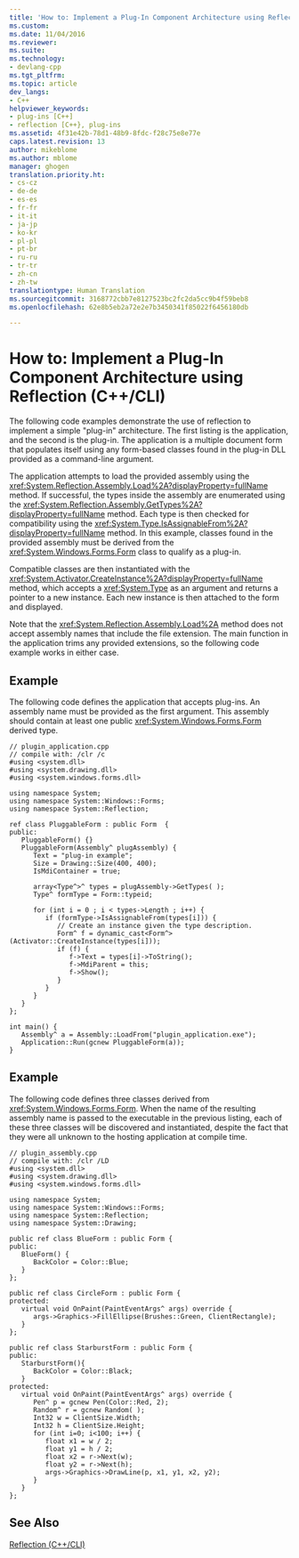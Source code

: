```yaml
---
title: 'How to: Implement a Plug-In Component Architecture using Reflection (C++-CLI) | Microsoft Docs'
ms.custom: 
ms.date: 11/04/2016
ms.reviewer: 
ms.suite: 
ms.technology:
- devlang-cpp
ms.tgt_pltfrm: 
ms.topic: article
dev_langs:
- C++
helpviewer_keywords:
- plug-ins [C++]
- reflection [C++}, plug-ins
ms.assetid: 4f31e42b-78d1-48b9-8fdc-f28c75e8e77e
caps.latest.revision: 13
author: mikeblome
ms.author: mblome
manager: ghogen
translation.priority.ht:
- cs-cz
- de-de
- es-es
- fr-fr
- it-it
- ja-jp
- ko-kr
- pl-pl
- pt-br
- ru-ru
- tr-tr
- zh-cn
- zh-tw
translationtype: Human Translation
ms.sourcegitcommit: 3168772cbb7e8127523bc2fc2da5cc9b4f59beb8
ms.openlocfilehash: 62e8b5eb2a72e2e7b3450341f85022f6456180db

---
```

# How to: Implement a Plug-In Component Architecture using Reflection (C++/CLI)
The following code examples demonstrate the use of reflection to implement a simple "plug-in" architecture. The first listing is the application, and the second is the plug-in. The application is a multiple document form that populates itself using any form-based classes found in the plug-in DLL provided as a command-line argument.  
  
 The application attempts to load the provided assembly using the <xref:System.Reflection.Assembly.Load%2A?displayProperty=fullName> method. If successful, the types inside the assembly are enumerated using the <xref:System.Reflection.Assembly.GetTypes%2A?displayProperty=fullName> method. Each type is then checked for compatibility using the <xref:System.Type.IsAssignableFrom%2A?displayProperty=fullName> method. In this example, classes found in the provided assembly must be derived from the <xref:System.Windows.Forms.Form> class to qualify as a plug-in.  
  
 Compatible classes are then instantiated with the <xref:System.Activator.CreateInstance%2A?displayProperty=fullName> method, which accepts a <xref:System.Type> as an argument and returns a pointer to a new instance. Each new instance is then attached to the form and displayed.  
  
 Note that the <xref:System.Reflection.Assembly.Load%2A> method does not accept assembly names that include the file extension. The main function in the application trims any provided extensions, so the following code example works in either case.  
  
## Example  
 The following code defines the application that accepts plug-ins. An assembly name must be provided as the first argument. This assembly should contain at least one public <xref:System.Windows.Forms.Form> derived type.  
  
```  
// plugin_application.cpp  
// compile with: /clr /c  
#using <system.dll>  
#using <system.drawing.dll>  
#using <system.windows.forms.dll>  
  
using namespace System;  
using namespace System::Windows::Forms;  
using namespace System::Reflection;  
  
ref class PluggableForm : public Form  {  
public:  
   PluggableForm() {}  
   PluggableForm(Assembly^ plugAssembly) {  
      Text = "plug-in example";  
      Size = Drawing::Size(400, 400);  
      IsMdiContainer = true;  
  
      array<Type^>^ types = plugAssembly->GetTypes( );  
      Type^ formType = Form::typeid;  
  
      for (int i = 0 ; i < types->Length ; i++) {  
         if (formType->IsAssignableFrom(types[i])) {  
            // Create an instance given the type description.  
            Form^ f = dynamic_cast<Form^> (Activator::CreateInstance(types[i]));  
            if (f) {  
               f->Text = types[i]->ToString();  
               f->MdiParent = this;  
               f->Show();  
            }  
         }  
      }  
   }  
};  
  
int main() {  
   Assembly^ a = Assembly::LoadFrom("plugin_application.exe");  
   Application::Run(gcnew PluggableForm(a));  
}  
```  
  
## Example  
 The following code defines three classes derived from <xref:System.Windows.Forms.Form>. When the name of the resulting assembly name is passed to the executable in the previous listing, each of these three classes will be discovered and instantiated, despite the fact that they were all unknown to the hosting application at compile time.  
  
```  
// plugin_assembly.cpp  
// compile with: /clr /LD  
#using <system.dll>  
#using <system.drawing.dll>  
#using <system.windows.forms.dll>  
  
using namespace System;  
using namespace System::Windows::Forms;  
using namespace System::Reflection;  
using namespace System::Drawing;  
  
public ref class BlueForm : public Form {  
public:  
   BlueForm() {  
      BackColor = Color::Blue;  
   }  
};  
  
public ref class CircleForm : public Form {  
protected:  
   virtual void OnPaint(PaintEventArgs^ args) override {  
      args->Graphics->FillEllipse(Brushes::Green, ClientRectangle);  
   }  
};  
  
public ref class StarburstForm : public Form {  
public:  
   StarburstForm(){  
      BackColor = Color::Black;  
   }  
protected:  
   virtual void OnPaint(PaintEventArgs^ args) override {  
      Pen^ p = gcnew Pen(Color::Red, 2);  
      Random^ r = gcnew Random( );  
      Int32 w = ClientSize.Width;  
      Int32 h = ClientSize.Height;  
      for (int i=0; i<100; i++) {  
         float x1 = w / 2;  
         float y1 = h / 2;  
         float x2 = r->Next(w);  
         float y2 = r->Next(h);  
         args->Graphics->DrawLine(p, x1, y1, x2, y2);  
      }  
   }  
};  
```  
  
## See Also  
 [Reflection (C++/CLI)](../dotnet/reflection-cpp-cli.md)


<!--HONumber=Jan17_HO1-->


